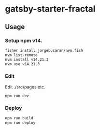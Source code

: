 # gatsby-starter-fractal

## Usage

### Setup npm v14.

```sh
fisher install jorgebucaran/nvm.fish
nvm list-remote
nvm install v14.21.3
nvm use v14.21.3
```

### Edit

Edit ./src/pages etc.

```sh
npm run dev
```

### Deploy

```sh
npm run build
npm run deploy
```
